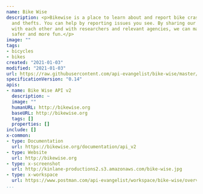```yaml
---
name: Bike Wise
description: <p>Bikewise is a place to learn about and report bike crashes, hazards,
  and thefts. You can help by reporting issues you see. By sharing our experiences
  with each other and with researchers and relevant agencies, we can make bicycling
  safer and more fun.</p>
image: ""
tags:
- bicycles
- bikes
created: "2021-01-03"
modified: "2021-01-03"
url: https://raw.githubusercontent.com/api-evangelist/bike-wise/master/apis.json
specificationVersion: "0.14"
apis:
- name: Bike Wise API v2
  description: ~
  image: ""
  humanURL: http://bikewise.org
  baseURL: http://bikewise.org
  tags: []
  properties: []
include: []
x-common:
- type: Documentation
  url: https://bikewise.org/documentation/api_v2
- type: Website
  url: http://bikewise.org
- type: x-screenshot
  url: http://kinlane-productions2.s3.amazonaws.com/bike-wise.jpg
- type: x-workspace
  url: https://www.postman.com/api-evangelist/workspace/bike-wise/overview
...
```

